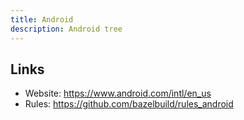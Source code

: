 ```yaml
---
title: Android
description: Android tree
---
```


## Links

- Website: https://www.android.com/intl/en_us
- Rules: https://github.com/bazelbuild/rules_android

